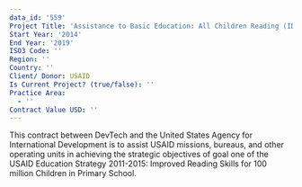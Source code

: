 ```yaml
---
data_id: '559'
Project Title: 'Assistance to Basic Education: All Children Reading (IDIQ)'
Start Year: '2014'
End Year: '2019'
ISO3 Code: ''
Region: ''
Country: ''
Client/ Donor: USAID
Is Current Project? (true/false): ''
Practice Area:
  - ''
Contract Value USD: ''
---
```

This contract between DevTech and the United States Agency for International Development is to assist USAID missions, bureaus, and other operating units in achieving the strategic objectives of goal one of the USAID Education Strategy 2011-2015: Improved Reading Skills for 100 million Children in Primary School.